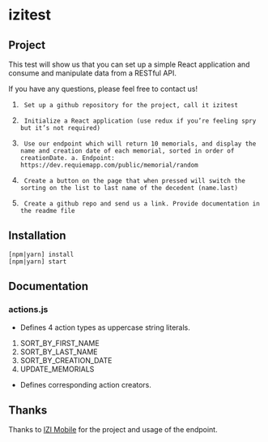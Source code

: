 # izitest

## Project

This test will show us that you can set up a simple React application and consume and manipulate data from a RESTful API.

If you have any questions, please feel free to contact us!

1.      Set up a github repository for the project, call it izitest
2.      Initialize a React application (use redux if you’re feeling spry but it’s not required)
3.      Use our endpoint which will return 10 memorials, and display the name and creation date of each memorial, sorted in order of creationDate. a. Endpoint: https://dev.requiemapp.com/public/memorial/random
4.      Create a button on the page that when pressed will switch the sorting on the list to last name of the decedent (name.last)
5.      Create a github repo and send us a link. Provide documentation in the readme file

## Installation
    [npm|yarn] install
    [npm|yarn] start

## Documentation

### actions.js

* Defines 4 action types as uppercase string literals.

 1. SORT\_BY\_FIRST\_NAME
 2. SORT\_BY\_LAST\_NAME
 3. SORT\_BY\_CREATION\_DATE
 4. UPDATE\_MEMORIALS

* Defines corresponding action creators.

## Thanks
Thanks to [IZI Mobile](http://izimobile.com/) for the project and usage of the endpoint.
